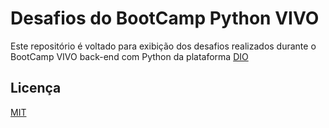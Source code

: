 # Desafios do BootCamp Python VIVO

Este repositório é voltado para exibição dos desafios realizados durante o BootCamp VIVO back-end com Python da plataforma [DIO](https://github.com/digitalinnovationone)
## Licença

[MIT](https://choosealicense.com/licenses/mit/)
